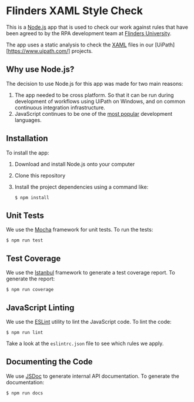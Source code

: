 # Flinders XAML Style Check
This is a [Node.js][nodejs] app that is used to check our work against rules that have been agreed to by the RPA development team at [Flinders University][flinders].

The app uses a static analysis to check the [XAML][xaml] files in our [UiPath][https://www.uipath.com/] projects.

## Why use Node.js?
The decision to use Node.js for this app was made for two main reasons:

1. The app needed to be cross platform. So that it can be run during development of workflows using UiPath on Windows, and on common continuous integration infrastructure.
2. JavaScript continues to be one of the [most popular][stackoverflow] development languages.

## Installation
To install the app:

1. Download and install Node.js onto your computer
2. Clone this repository
3. Install the project dependencies using a command like:

    ```
    $ npm install
    ````

## Unit Tests
We use the [Mocha][mochajs] framework for unit tests. To run the tests:

```
$ npm run test
```

## Test Coverage
We use the [Istanbul][instanbuljs] framework to generate a test coverage report. To generate the report:

```
$ npm run coverage
```

## JavaScript Linting
We use the [ESLint][eslint] utility to lint the JavaScript code. To lint the code:

```
$ npm run lint
```

Take a look at the `eslintrc.json` file to see which rules we apply.

## Documenting the Code
We use [JSDoc][jsdoc] to generate internal API documentation. To generate the documentation:

```
$ npm run docs
```


[eslint]: https://eslint.org/
[flinders]: https://www.flinders.edu.au/
[instanbuljs]: https://istanbul.js.org/
[jsdoc]: https://jsdoc.app/
[mochajs]: https://mochajs.org/
[nodejs]: https://nodejs.org/
[stackoverflow]: https://insights.stackoverflow.com/survey/2019#technology-_-programming-scripting-and-markup-languages
[xaml]: https://en.wikipedia.org/wiki/Extensible_Application_Markup_Language
